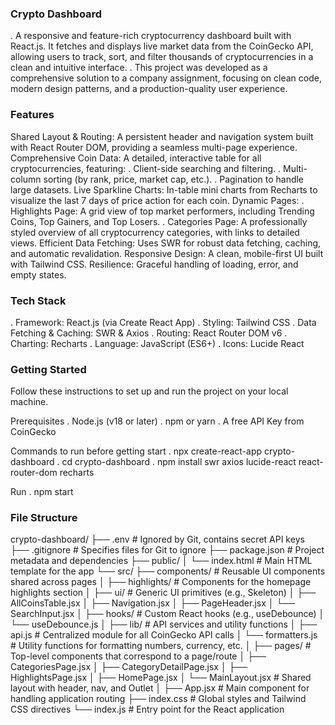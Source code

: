 ### Crypto Dashboard
  . A responsive and feature-rich cryptocurrency dashboard built with React.js. It fetches and displays live market data from the CoinGecko API, allowing users to track, sort, and filter thousands of cryptocurrencies in a clean and intuitive interface.
  . This project was developed as a comprehensive solution to a company assignment, focusing on clean code, modern design patterns, and a production-quality user experience.


### Features
  Shared Layout & Routing: A persistent header and navigation system built with React Router DOM, providing a seamless multi-page experience.
  Comprehensive Coin Data: A detailed, interactive table for all cryptocurrencies, featuring:
   . Client-side searching and filtering.
   . Multi-column sorting (by rank, price, market cap, etc.).
   . Pagination to handle large datasets.
  Live Sparkline Charts: In-table mini charts from Recharts to visualize the last 7 days of price action for each coin.
  Dynamic Pages:
   . Highlights Page: A grid view of top market performers, including Trending Coins, Top Gainers, and Top Losers.
   . Categories Page: A professionally styled overview of all cryptocurrency categories, with links to detailed views.
  Efficient Data Fetching: Uses SWR for robust data fetching, caching, and automatic revalidation.
  Responsive Design: A clean, mobile-first UI built with Tailwind CSS.
  Resilience: Graceful handling of loading, error, and empty states.


### Tech Stack
  . Framework: React.js (via Create React App)
  . Styling: Tailwind CSS
  . Data Fetching & Caching: SWR & Axios
  . Routing: React Router DOM v6
  . Charting: Recharts
  . Language: JavaScript (ES6+)
  . Icons: Lucide React


### Getting Started
 Follow these instructions to set up and run the project on your local machine.

 Prerequisites
  . Node.js (v18 or later)
  . npm or yarn
  . A free API Key from CoinGecko

  
 Commands to run before getting start
  . npx create-react-app crypto-dashboard
  . cd crypto-dashboard
  . npm install swr axios lucide-react react-router-dom recharts

Run
 . npm start


### File Structure

  crypto-dashboard/
  ├── .env                # Ignored by Git, contains secret API keys
  ├── .gitignore          # Specifies files for Git to ignore
  ├── package.json        # Project metadata and dependencies
  ├── public/
  │   └── index.html      # Main HTML template for the app
  └── src/
      ├── components/     # Reusable UI components shared across pages
      │   ├── highlights/ # Components for the homepage highlights section
      │   ├── ui/         # Generic UI primitives (e.g., Skeleton)
      │   ├── AllCoinsTable.jsx
      │   ├── Navigation.jsx
      │   ├── PageHeader.jsx
      │   └── SearchInput.jsx
      │
      ├── hooks/          # Custom React hooks (e.g., useDebounce)
      │   └── useDebounce.js
      │
      ├── lib/            # API services and utility functions
      │   ├── api.js      # Centralized module for all CoinGecko API calls
      │   └── formatters.js # Utility functions for formatting numbers, currency, etc.
      │
      ├── pages/          # Top-level components that correspond to a page/route
      │   ├── CategoriesPage.jsx
      │   ├── CategoryDetailPage.jsx
      │   ├── HighlightsPage.jsx
      │   ├── HomePage.jsx
      │   └── MainLayout.jsx # Shared layout with header, nav, and Outlet
      │
      ├── App.jsx         # Main component for handling application routing
      ├── index.css       # Global styles and Tailwind CSS directives
      └── index.js        # Entry point for the React application
